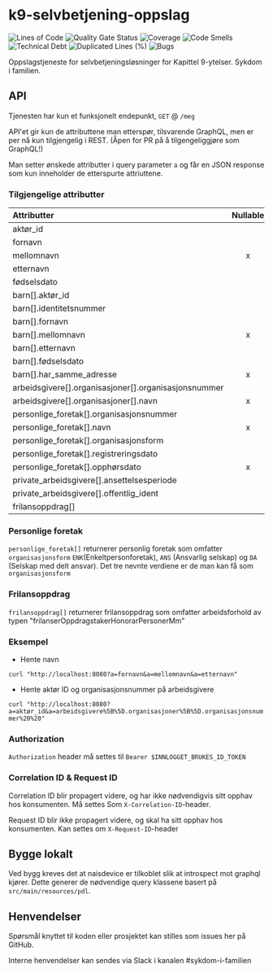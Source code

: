 # k9-selvbetjening-oppslag

![Lines of Code](https://sonarcloud.io/api/project_badges/measure?project=navikt_k9-selvbetjening-oppslag&metric=ncloc)
![Quality Gate Status](https://sonarcloud.io/api/project_badges/measure?project=navikt_k9-selvbetjening-oppslag&metric=alert_status)
![Coverage](https://sonarcloud.io/api/project_badges/measure?project=navikt_k9-selvbetjening-oppslag&metric=coverage)
![Code Smells](https://sonarcloud.io/api/project_badges/measure?project=navikt_k9-selvbetjening-oppslag&metric=code_smells)
![Technical Debt](https://sonarcloud.io/api/project_badges/measure?project=navikt_k9-selvbetjening-oppslag&metric=sqale_index)
![Duplicated Lines (%)](https://sonarcloud.io/api/project_badges/measure?project=navikt_k9-selvbetjening-oppslag&metric=duplicated_lines_density)
![Bugs](https://sonarcloud.io/api/project_badges/measure?project=navikt_k9-selvbetjening-oppslag&metric=bugs)

Oppslagstjeneste for selvbetjeningsløsninger for Kapittel 9-ytelser. Sykdom i familien.

## API
Tjenesten har kun et funksjonelt endepunkt, `GET` @ `/meg`

API'et gir kun de attributtene man etterspør, tilsvarende GraphQL, men er per nå kun tilgjengelig i REST. (Åpen for PR på å tilgengeliggjøre som GraphQL!)

Man setter ønskede attributter i query parameter `a` og får en JSON response som kun inneholder de etterspurte attriuttene.

### Tilgjengelige attributter

| Attributter                                                           | Nullable  |
|:----------------------------------------------------------------------|:---------:|
| aktør_id                                                              |           |
| fornavn                                                               |           |
| mellomnavn                                                            | x         |
| etternavn                                                             |           |
| fødselsdato                                                           |           |
| barn[].aktør_id                                                       |           |
| barn[].identitetsnummer                                               |           |
| barn[].fornavn                                                        |           |
| barn[].mellomnavn                                                     | x         |
| barn[].etternavn                                                      |           |
| barn[].fødselsdato                                                    |           |
| barn[].har_samme_adresse                                              | x         |
| arbeidsgivere[].organisasjoner[].organisasjonsnummer                  |           |
| arbeidsgivere[].organisasjoner[].navn                                 | x         |
| personlige_foretak[].organisasjonsnummer                              |           |
| personlige_foretak[].navn                                             | x         |
| personlige_foretak[].organisasjonsform                                |           |
| personlige_foretak[].registreringsdato                                |           |
| personlige_foretak[].opphørsdato                                      | x         |
| private_arbeidsgivere[].ansettelsesperiode                            |           |
| private_arbeidsgivere[].offentlig_ident                               |           |
| frilansoppdrag[]                                                      |           |

### Personlige foretak
`personlige_foretak[]` returnerer personlig foretak som omfatter `organisasjonsform` `ENK`(Enkeltpersonforetak),  `ANS` (Ansvarlig selskap)  og `DA` (Selskap med delt ansvar).
Det tre nevnte verdiene er de man kan få som `organisasjonsform`

### Frilansoppdrag
`frilansoppdrag[]` returnerer frilansoppdrag som omfatter arbeidsforhold av typen "frilanserOppdragstakerHonorarPersonerMm"

### Eksempel

- Hente navn

`curl "http://localhost:8080?a=fornavn&a=mellomnavn&a=etternavn"`

- Hente aktør ID og organisasjonsnummer på arbeidsgivere

`curl "http://localhost:8080?a=aktør_id&a=arbeidsgivere%5B%5D.organisasjoner%5B%5D.organisasjonsnummer%20%20"`


### Authorization
`Authorization` header må settes til `Bearer $INNLOGGET_BRUKES_ID_TOKEN` 

### Correlation ID & Request ID
Correlation ID blir propagert videre, og har ikke nødvendigvis sitt opphav hos konsumenten. Må settes Som `X-Correlation-ID`-header.

Request ID blir ikke propagert videre, og skal ha sitt opphav hos konsumenten. Kan settes om `X-Request-ID`-header

## Bygge lokalt
Ved bygg kreves det at naisdevice er tilkoblet slik at introspect mot graphql kjører.
Dette generer de nødvendige query klassene basert på `src/main/resources/pdl`.

## Henvendelser
Spørsmål knyttet til koden eller prosjektet kan stilles som issues her på GitHub.

Interne henvendelser kan sendes via Slack i kanalen #sykdom-i-familien
